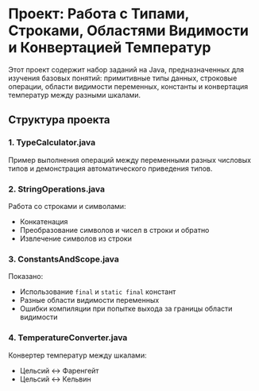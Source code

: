 # Проект: Работа с Типами, Строками, Областями Видимости и Конвертацией Температур

Этот проект содержит набор заданий на Java, предназначенных для изучения базовых понятий: примитивные типы данных, строковые операции, области видимости переменных, константы и конвертация температур между разными шкалами.

## Структура проекта

### 1. TypeCalculator.java
Пример выполнения операций между переменными разных числовых типов и демонстрация автоматического приведения типов.

### 2. StringOperations.java
Работа со строками и символами:
- Конкатенация
- Преобразование символов и чисел в строки и обратно
- Извлечение символов из строки

### 3. ConstantsAndScope.java
Показано:
- Использование `final` и `static final` констант
- Разные области видимости переменных
- Ошибки компиляции при попытке выхода за границы области видимости

### 4. TemperatureConverter.java
Конвертер температур между шкалами:
- Цельсий ↔ Фаренгейт
- Цельсий ↔ Кельвин

